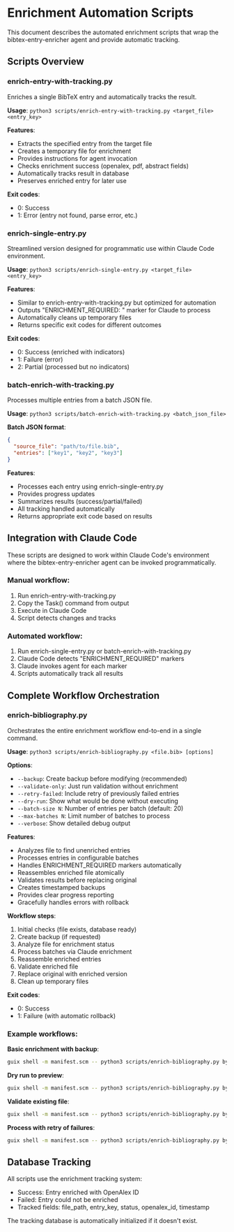 # Enrichment Automation Scripts

This document describes the automated enrichment scripts that wrap the bibtex-entry-enricher agent and provide automatic tracking.

## Scripts Overview

### enrich-entry-with-tracking.py
Enriches a single BibTeX entry and automatically tracks the result.

**Usage**: `python3 scripts/enrich-entry-with-tracking.py <target_file> <entry_key>`

**Features**:
- Extracts the specified entry from the target file
- Creates a temporary file for enrichment
- Provides instructions for agent invocation
- Checks enrichment success (openalex, pdf, abstract fields)
- Automatically tracks result in database
- Preserves enriched entry for later use

**Exit codes**:
- 0: Success
- 1: Error (entry not found, parse error, etc.)

### enrich-single-entry.py
Streamlined version designed for programmatic use within Claude Code environment.

**Usage**: `python3 scripts/enrich-single-entry.py <target_file> <entry_key>`

**Features**:
- Similar to enrich-entry-with-tracking.py but optimized for automation
- Outputs "ENRICHMENT_REQUIRED: <path>" marker for Claude to process
- Automatically cleans up temporary files
- Returns specific exit codes for different outcomes

**Exit codes**:
- 0: Success (enriched with indicators)
- 1: Failure (error)
- 2: Partial (processed but no indicators)

### batch-enrich-with-tracking.py
Processes multiple entries from a batch JSON file.

**Usage**: `python3 scripts/batch-enrich-with-tracking.py <batch_json_file>`

**Batch JSON format**:
```json
{
  "source_file": "path/to/file.bib",
  "entries": ["key1", "key2", "key3"]
}
```

**Features**:
- Processes each entry using enrich-single-entry.py
- Provides progress updates
- Summarizes results (success/partial/failed)
- All tracking handled automatically
- Returns appropriate exit code based on results

## Integration with Claude Code

These scripts are designed to work within Claude Code's environment where the bibtex-entry-enricher agent can be invoked programmatically.

### Manual workflow:
1. Run enrich-entry-with-tracking.py
2. Copy the Task() command from output
3. Execute in Claude Code
4. Script detects changes and tracks

### Automated workflow:
1. Run enrich-single-entry.py or batch-enrich-with-tracking.py
2. Claude Code detects "ENRICHMENT_REQUIRED" markers
3. Claude invokes agent for each marker
4. Scripts automatically track all results

## Complete Workflow Orchestration

### enrich-bibliography.py
Orchestrates the entire enrichment workflow end-to-end in a single command.

**Usage**: `python3 scripts/enrich-bibliography.py <file.bib> [options]`

**Options**:
- `--backup`: Create backup before modifying (recommended)
- `--validate-only`: Just run validation without enrichment
- `--retry-failed`: Include retry of previously failed entries
- `--dry-run`: Show what would be done without executing
- `--batch-size N`: Number of entries per batch (default: 20)
- `--max-batches N`: Limit number of batches to process
- `--verbose`: Show detailed debug output

**Features**:
- Analyzes file to find unenriched entries
- Processes entries in configurable batches
- Handles ENRICHMENT_REQUIRED markers automatically
- Reassembles enriched file atomically
- Validates results before replacing original
- Creates timestamped backups
- Provides clear progress reporting
- Gracefully handles errors with rollback

**Workflow steps**:
1. Initial checks (file exists, database ready)
2. Create backup (if requested)
3. Analyze file for enrichment status
4. Process batches via Claude enrichment
5. Reassemble enriched entries
6. Validate enriched file
7. Replace original with enriched version
8. Clean up temporary files

**Exit codes**:
- 0: Success
- 1: Failure (with automatic rollback)

### Example workflows:

**Basic enrichment with backup**:
```bash
guix shell -m manifest.scm -- python3 scripts/enrich-bibliography.py by-domain/llm.bib --backup
```

**Dry run to preview**:
```bash
guix shell -m manifest.scm -- python3 scripts/enrich-bibliography.py by-domain/transformers.bib --dry-run
```

**Validate existing file**:
```bash
guix shell -m manifest.scm -- python3 scripts/enrich-bibliography.py by-format/references/papers.bib --validate-only
```

**Process with retry of failures**:
```bash
guix shell -m manifest.scm -- python3 scripts/enrich-bibliography.py by-domain/ml-theory.bib --backup --retry-failed
```

## Database Tracking

All scripts use the enrichment tracking system:
- Success: Entry enriched with OpenAlex ID
- Failed: Entry could not be enriched
- Tracked fields: file_path, entry_key, status, openalex_id, timestamp

The tracking database is automatically initialized if it doesn't exist.